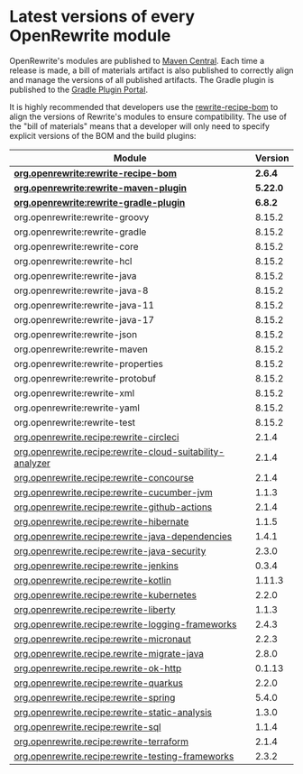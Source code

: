 # Latest versions of every OpenRewrite module

OpenRewrite's modules are published to [Maven Central](https://search.maven.org/search?q=org.openrewrite). Each time a release is made, a bill of materials artifact is also published to correctly align and manage the versions of all published artifacts. The Gradle plugin is published to the [Gradle Plugin Portal](https://plugins.gradle.org/plugin/org.openrewrite.rewrite).

It is highly recommended that developers use the [rewrite-recipe-bom](https://github.com/openrewrite/rewrite-recipe-bom) to align the versions of Rewrite's modules to ensure compatibility. The use of the "bill of materials" means that a developer will only need to specify explicit versions of the BOM and the build plugins:

| Module                                                                                                                          | Version   |
| --------------------------------------------------------------------------------------------------------------------------------| ----------|
| [**org.openrewrite:rewrite-recipe-bom**](https://github.com/openrewrite/rewrite-recipe-bom)                                     | **2.6.4** |
| [**org.openrewrite:rewrite-maven-plugin**](https://github.com/openrewrite/rewrite-maven-plugin)                                 | **5.22.0** |
| [**org.openrewrite:rewrite-gradle-plugin**](https://github.com/openrewrite/rewrite-gradle-plugin)                               | **6.8.2** |
| org.openrewrite:rewrite-groovy                                                                                                  | 8.15.2    |
| org.openrewrite:rewrite-gradle                                                                                                  | 8.15.2    |
| org.openrewrite:rewrite-core                                                                                                    | 8.15.2    |
| org.openrewrite:rewrite-hcl                                                                                                     | 8.15.2    |
| org.openrewrite:rewrite-java                                                                                                    | 8.15.2    |
| org.openrewrite:rewrite-java-8                                                                                                  | 8.15.2    |
| org.openrewrite:rewrite-java-11                                                                                                 | 8.15.2    |
| org.openrewrite:rewrite-java-17                                                                                                 | 8.15.2    |
| org.openrewrite:rewrite-json                                                                                                    | 8.15.2    |
| org.openrewrite:rewrite-maven                                                                                                   | 8.15.2    |
| org.openrewrite:rewrite-properties                                                                                              | 8.15.2    |
| org.openrewrite:rewrite-protobuf                                                                                                | 8.15.2    |
| org.openrewrite:rewrite-xml                                                                                                     | 8.15.2    |
| org.openrewrite:rewrite-yaml                                                                                                    | 8.15.2    |
| org.openrewrite:rewrite-test                                                                                                    | 8.15.2    |
| [org.openrewrite.recipe:rewrite-circleci](https://github.com/openrewrite/rewrite-circleci)                                      | 2.1.4     |
| [org.openrewrite.recipe:rewrite-cloud-suitability-analyzer](https://github.com/openrewrite/rewrite-cloud-suitability-analyzer)  | 2.1.4    |
| [org.openrewrite.recipe:rewrite-concourse](https://github.com/openrewrite/rewrite-concourse)                                    | 2.1.4     |
| [org.openrewrite.recipe:rewrite-cucumber-jvm](https://github.com/openrewrite/rewrite-cucumber-jvm)                              | 1.1.3    |
| [org.openrewrite.recipe:rewrite-github-actions](https://github.com/openrewrite/rewrite-github-actions)                          | 2.1.4    |
| [org.openrewrite.recipe:rewrite-hibernate](https://github.com/openrewrite/rewrite-hibernate)                                    | 1.1.5    |
| [org.openrewrite.recipe:rewrite-java-dependencies](https://github.com/openrewrite/rewrite-java-dependencies)                    | 1.4.1     |
| [org.openrewrite.recipe:rewrite-java-security](https://github.com/openrewrite/rewrite-java-security)                            | 2.3.0     |
| [org.openrewrite.recipe:rewrite-jenkins](https://github.com/openrewrite/rewrite-jenkins)                                        | 0.3.4     |
| [org.openrewrite.recipe:rewrite-kotlin](https://github.com/openrewrite/rewrite-kotlin)                                          | 1.11.3     |
| [org.openrewrite.recipe:rewrite-kubernetes](https://github.com/openrewrite/rewrite-kubernetes)                                  | 2.2.0    |
| [org.openrewrite.recipe:rewrite-liberty](https://github.com/openrewrite/rewrite-liberty)                                        | 1.1.3     |
| [org.openrewrite.recipe:rewrite-logging-frameworks](https://github.com/openrewrite/rewrite-logging-frameworks)                  | 2.4.3     | <!--Update-->
| [org.openrewrite.recipe:rewrite-micronaut](https://github.com/openrewrite/rewrite-micronaut)                                    | 2.2.3     | <!--Update-->
| [org.openrewrite.recipe.rewrite-migrate-java](https://github.com/openrewrite/rewrite-migrate-java)                              | 2.8.0     | <!--Update-->
| [org.openrewrite.recipe.rewrite-ok-http](https://github.com/openrewrite/rewrite-okhttp)                                         | 0.1.13    |
| [org.openrewrite.recipe:rewrite-quarkus](https://github.com/openrewrite/rewrite-quarkus)                                        | 2.2.0     | <!--Update-->
| [org.openrewrite.recipe:rewrite-spring](https://github.com/openrewrite/rewrite-spring)                                          | 5.4.0     | <!--Update-->
| [org.openrewrite.recipe:rewrite-static-analysis](https://github.com/openrewrite/rewrite-static-analysis)                        | 1.3.0     | <!--Update-->
| [org.openrewrite.recipe:rewrite-sql](https://github.com/openrewrite/rewrite-sql)                                                | 1.1.4     |
| [org.openrewrite.recipe:rewrite-terraform](https://github.com/openrewrite/rewrite-terraform)                                    | 2.1.4     |
| [org.openrewrite.recipe:rewrite-testing-frameworks](https://github.com/openrewrite/rewrite-testing-frameworks)                  | 2.3.2     | <!--Update-->
